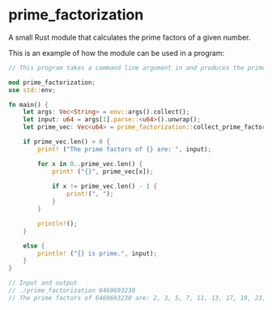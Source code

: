# prime_factorization
A small Rust module that calculates the prime factors of a given number.

This is an example of how the module can be used in a program:

```rust
// This program takes a command line argument in and produces the prime factors of that number

mod prime_factorization;
use std::env;

fn main() {
    let args: Vec<String> = env::args().collect();
    let input: u64 = args[1].parse::<u64>().unwrap();
    let prime_vec: Vec<u64> = prime_factorization::collect_prime_factors (input);

    if prime_vec.len() > 0 {
        print! ("The prime factors of {} are: ", input);

        for x in 0..prime_vec.len() {
            print! ("{}", prime_vec[x]);
            
            if x != prime_vec.len() - 1 {
                print!(", ");
            }
        }

        println!();  
    }

    else {
        println! ("{} is prime.", input);
    }
}

// Input and output
// ./prime_factorization 6469693230
// The prime factors of 6469693230 are: 2, 3, 5, 7, 11, 13, 17, 19, 23, 29
```
